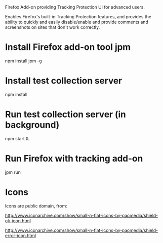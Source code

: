 Firefox Add-on providing Tracking Protection UI for advanced users.

Enables Firefox's built-in Tracking Protection features, and provides
the ability to quickly and easily disable/enable and provide comments
and screenshots on sites that don't work correctly.

# Install Firefox add-on tool jpm
  npm install jpm -g

# Install test collection server
  npm install

# Run test collection server (in background)
  npm start &

# Run Firefox with tracking add-on
  jpm run

# Icons
Icons are public domain, from:

http://www.iconarchive.com/show/small-n-flat-icons-by-paomedia/shield-ok-icon.html

http://www.iconarchive.com/show/small-n-flat-icons-by-paomedia/shield-error-icon.html
